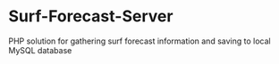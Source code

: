 # Surf-Forecast-Server

PHP solution for gathering surf forecast information and saving to local MySQL database
